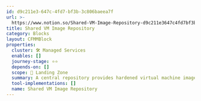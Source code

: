 ```yaml
---
id: d9c211e3-647c-4fd7-bf3b-3c806baeea7f
url: >-
  https://www.notion.so/Shared-VM-Image-Repository-d9c211e3647c4fd7bf3b3c806baeea7f
title: Shared VM Image Repository
category: Blocks
layout: CFMMBlock
properties:
  cluster: 🛠 Managed Services
  enables: []
  journey-stage: ⭐️⭐️
  depends-on: []
  scope: 🛬 Landing Zone
  summary: A central repository provides hardened virtual machine images.
  tool-implementations: []
  name: Shared VM Image Repository
---
```



